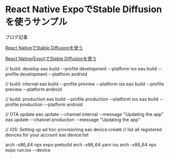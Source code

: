 # React Native ExpoでStable Diffusionを使うサンプル

ブログ記事

[React NativeでStable Diffusionを使う](https://retwpay.ml/blog/2023-08-09)

[React Native(Expo)でStable Diffusionを使う](https://qiita.com/votepurchase/items/6bef1cca08bf2833e47b?utm_campaign=post_article&utm_medium=twitter&utm_source=twitter_share)

// build: develop
eas build --profile development --platform ios
eas build --profile development --platform android

// build: internal
eas build --profile preview --platform ios
eas build --profile preview --platform android

// build: production
eas build --profile production --platform ios
eas build --profile production --platform android

// OTA update
eas update --channel internal --message "Updating the app"
eas update --channel production --message "Updating the app"

// iOS: Setting up ad hoc provisioning
eas device:create
// list all registered devices for your account
eas device:list

arch -x86_64 npx expo prebuild
arch -x86_64 yarn ios
arch -x86_64 npx expo run:ios --device